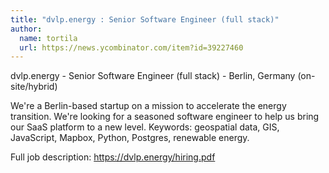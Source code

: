 ```yaml
---
title: "dvlp.energy : Senior Software Engineer (full stack)"
author:
  name: tortila
  url: https://news.ycombinator.com/item?id=39227460
---
```

dvlp.energy - Senior Software Engineer (full stack) - Berlin, Germany (on-site&#x2F;hybrid)

We&#x27;re a Berlin-based startup on a mission to accelerate the energy transition. We&#x27;re looking for a seasoned software engineer to help us bring our SaaS platform to a new level. Keywords: geospatial data, GIS, JavaScript, Mapbox, Python, Postgres, renewable energy.

Full job description: <a href="https:&#x2F;&#x2F;dvlp.energy&#x2F;hiring.pdf" rel="nofollow">https:&#x2F;&#x2F;dvlp.energy&#x2F;hiring.pdf</a>
